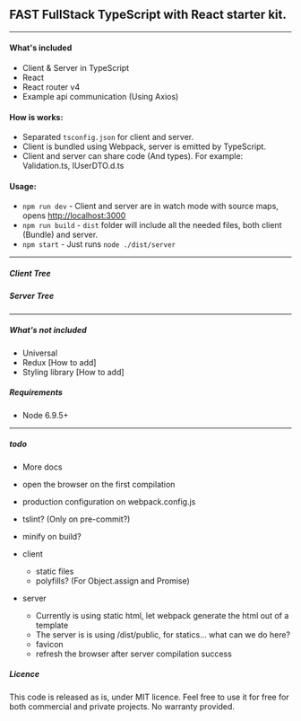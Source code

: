 ## FAST FullStack TypeScript with React starter kit.

---


#### What's included
* Client & Server in TypeScript
* React
* React router v4
* Example api communication (Using Axios)

#### How is works:
* Separated `tsconfig.json` for client and server.
* Client is bundled using Webpack, server is emitted by TypeScript.
* Client and server can share code (And types). For example: Validation.ts, IUserDTO.d.ts

#### Usage:
* `npm run dev` - Client and server are in watch mode with source maps, opens [http://localhost:3000](http://localhost:3000)
* `npm run build` - `dist` folder will include all the needed files, both client (Bundle) and server.
* `npm start` - Just runs `node ./dist/server`  

---

##### Client Tree
##### Server Tree

---

##### What's not included
* Universal
* Redux [How to add]
* Styling library [How to add]

##### Requirements
* Node 6.9.5+




---
##### todo
* More docs
* open the browser on the first compilation
* production configuration on webpack.config.js
* tslint? (Only on pre-commit?)
* minify on build?
 
* client
  * static files
  * polyfills? (For Object.assign and Promise)
  
* server
  * Currently is using static html, let webpack generate the html out of a template
  * The server is is using /dist/public, for statics... what can we do here?
  * favicon
  * refresh the browser after server compilation success

##### Licence
This code is released as is, under MIT licence. Feel free to use it for free for both commercial and private projects. No warranty provided.